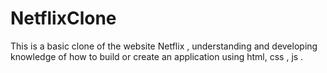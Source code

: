 # NetflixClone
This is a basic clone of the website Netflix , understanding and developing knowledge of how to build or create an application using html, css , js .
